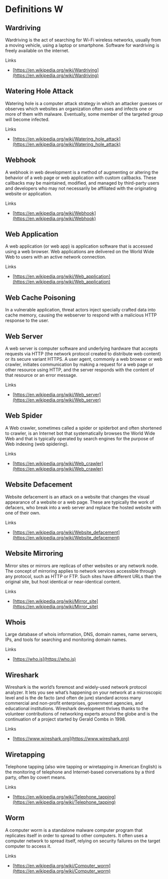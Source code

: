 # Definitions W

## Wardriving
Wardriving is the act of searching for Wi-Fi wireless networks, usually from a moving vehicle, using a laptop or smartphone.
Software for wardriving is freely available on the internet.

Links
- [https://en.wikipedia.org/wiki/Wardriving](https://en.wikipedia.org/wiki/Wardriving)

## Watering Hole Attack
Watering hole is a computer attack strategy in which an attacker guesses or observes which websites an organization often uses and infects one or more of them with malware.
Eventually, some member of the targeted group will become infected.

Links
- [https://en.wikipedia.org/wiki/Watering_hole_attack](https://en.wikipedia.org/wiki/Watering_hole_attack)

## Webhook
A webhook in web development is a method of augmenting or altering the behavior of a web page or web application with custom callbacks.
These callbacks may be maintained, modified, and managed by third-party users and developers who may not necessarily be affiliated with the originating website or application.

Links
- [https://en.wikipedia.org/wiki/Webhook](https://en.wikipedia.org/wiki/Webhook)

## Web Application
A web application (or web app) is application software that is accessed using a web browser.
Web applications are delivered on the World Wide Web to users with an active network connection.

Links
- [https://en.wikipedia.org/wiki/Web_application](https://en.wikipedia.org/wiki/Web_application)

## Web Cache Poisoning
In a vulnerable application, threat actors inject specially crafted data into cache memory, causing the webserver to respond with a malicious HTTP response to the user.

## Web Server
A web server is computer software and underlying hardware that accepts requests via HTTP (the network protocol created to distribute web content) or its secure variant HTTPS.
A user agent, commonly a web browser or web crawler, initiates communication by making a request for a web page or other resource using HTTP, and the server responds with the content of that resource or an error message.

Links
- [https://en.wikipedia.org/wiki/Web_server](https://en.wikipedia.org/wiki/Web_server)

## Web Spider
A Web crawler, sometimes called a spider or spiderbot and often shortened to crawler, is an Internet bot that systematically browses the World Wide Web and that is typically operated by search engines for the purpose of Web indexing (web spidering).

Links
- [https://en.wikipedia.org/wiki/Web_crawler](https://en.wikipedia.org/wiki/Web_crawler)

## Website Defacement
Website defacement is an attack on a website that changes the visual appearance of a website or a web page.
These are typically the work of defacers, who break into a web server and replace the hosted website with one of their own.

Links
- [https://en.wikipedia.org/wiki/Website_defacement](https://en.wikipedia.org/wiki/Website_defacement)

## Website Mirroring
Mirror sites or mirrors are replicas of other websites or any network node.
The concept of mirroring applies to network services accessible through any protocol, such as HTTP or FTP.
Such sites have different URLs than the original site, but host identical or near-identical content.

Links
- [https://en.wikipedia.org/wiki/Mirror_site](https://en.wikipedia.org/wiki/Mirror_site)

## Whois
Large database of whois information, DNS, domain names, name servers, IPs, and tools for searching and monitoring domain names.

Links
- [https://who.is](https://who.is)

## Wireshark
Wireshark is the world’s foremost and widely-used network protocol analyzer.
It lets you see what’s happening on your network at a microscopic level and is the de facto (and often de jure) standard across many commercial and non-profit enterprises, government agencies, and educational institutions.
Wireshark development thrives thanks to the volunteer contributions of networking experts around the globe and is the continuation of a project started by Gerald Combs in 1998.

Links
- [https://www.wireshark.org](https://www.wireshark.org)

## Wiretapping
Telephone tapping (also wire tapping or wiretapping in American English) is the monitoring of telephone and Internet-based conversations by a third party, often by covert means.

Links
- [https://en.wikipedia.org/wiki/Telephone_tapping](https://en.wikipedia.org/wiki/Telephone_tapping)

## Worm
A computer worm is a standalone malware computer program that replicates itself in order to spread to other computers.
It often uses a computer network to spread itself, relying on security failures on the target computer to access it.

Links
- [https://en.wikipedia.org/wiki/Computer_worm](https://en.wikipedia.org/wiki/Computer_worm)
